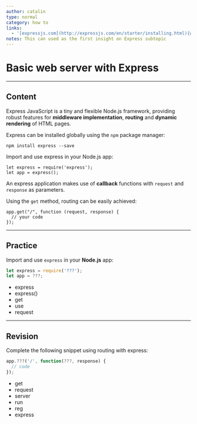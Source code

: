 ```yaml
---
author: catalin
type: normal
category: how to
links:
  - '[expressjs.com](http://expressjs.com/en/starter/installing.html){website}'
notes: This can used as the first insight on Express subtopic
---
```


# Basic web server with Express


---

## Content

Express JavaScript is a tiny and flexible Node.js framework, providing robust features for **middleware implementation**,  **routing** and **dynamic rendering** of HTML pages.

Express can be installed globally using the `npm` package manager:

```plain-text
npm install express --save
```

Import and use express in your Node.js app:

```plain-text
let express = require('express');
let app = express();
```

An express application makes use of **callback** functions with `request` and `response` as parameters.

Using the `get` method, routing can be easily achieved:

```plain-text
app.get("/", function (request, response) {
  // your code
});
```


---

## Practice

Import and use `express` in your **Node.js** app:

```javascript
let express = require('???');
let app = ???;
```

- express
- express()
- get
- use
- request


---

## Revision

Complete the following snippet using routing with express:

```javascript
app.???('/', function(???, response) {
  // code
});
```

- get
- request
- server
- run
- reg
- express
